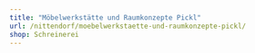 ```yaml
---
title: "Möbelwerkstätte und Raumkonzepte Pickl"
url: /nittendorf/moebelwerkstaette-und-raumkonzepte-pickl/
shop: Schreinerei
---
```

